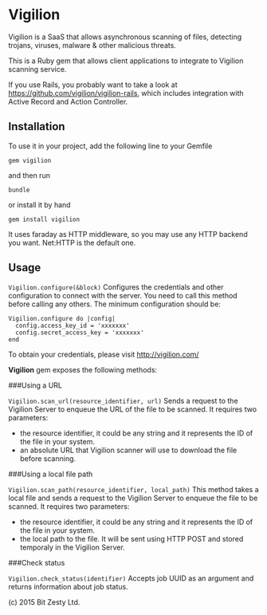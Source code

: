 # Vigilion
Vigilion is a SaaS that allows asynchronous scanning of files,
detecting trojans, viruses, malware & other malicious threats.

This is a Ruby gem that allows client applications to integrate to
Vigilion scanning service.

If you use Rails, you probably want to take a look at
https://github.com/vigilion/vigilion-rails, which includes
integration with Active Record and Action Controller.

## Installation

To use it in your project, add the following line to your Gemfile

`gem vigilion`

and then run

`bundle`

or install it by hand

`gem install vigilion`

It uses faraday as HTTP middleware, so you may use any HTTP
backend you want. Net:HTTP is the default one.

## Usage

`Vigilion.configure(&block)`
Configures the credentials and other configuration to connect with
the server.
You need to call this method before calling any others.
The minimum configuration should be:
```
Vigilion.configure do |config|
  config.access_key_id = 'xxxxxxx'
  config.secret_access_key = 'xxxxxxx'
end
```
To obtain your credentials, please visit http://vigilion.com/


**Vigilion** gem exposes the following methods:

###Using a URL

`Vigilion.scan_url(resource_identifier, url)`
Sends a request to the Vigilion Server to enqueue the URL of the
file to be scanned.
It requires two parameters:
 * the resource identifier, it could be any string and it
represents the ID of the file in your system.
 * an absolute URL that Vigilion scanner will use to download
the file before scanning.

###Using a local file path

`Vigilion.scan_path(resource_identifier, local_path)`
This method takes a local file and sends a request to the Vigilion
Server to enqueue the file to be scanned.
It requires two parameters:
 * the resource identifier, it could be any string and it
represents the ID of the file in your system.
 * the local path to the file. It will be sent using HTTP POST
and stored temporaly in the Vigilion Server.

###Check status

`Vigilion.check_status(identifier)`
Accepts job UUID as an argument and returns information about
job status.

(c) 2015 Bit Zesty Ltd.
